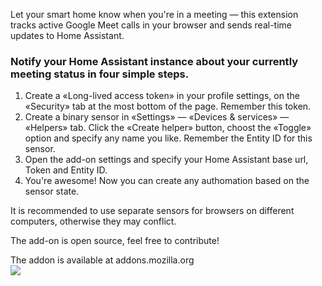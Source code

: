 Let your smart home know when you're in a meeting — this extension tracks active Google Meet calls in your browser and sends real-time updates to Home Assistant.

### Notify your Home Assistant instance about your currently meeting status in four simple steps.

1. Create a «Long-lived access token» in your profile settings, on the «Security» tab at the most bottom of the page. Remember this token.
2. Create a binary sensor in «Settings» — «Devices & services» — «Helpers» tab. Click the «Create helper» button, choost the «Toggle» option and specify any name you like. Remember the Entity ID for this sensor.
3. Open the add-on settings and specify your Home Assistant base url, Token and Entity ID.
4. You're awesome! Now you can create any authomation based on the sensor state.

It is recommended to use separate sensors for browsers on different computers, otherwise they may conflict.

The add-on is open source, feel free to contribute!

The addon is available at addons.mozilla.org  
[![](https://blog.mozilla.org/addons/files/2015/11/get-the-addon.png)](https://addons.mozilla.org/firefox/addon/meet-to-hass-integration/)